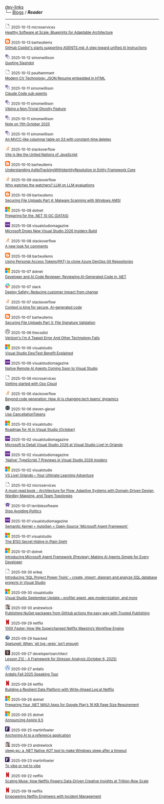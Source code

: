 
[dev-links](https://github.com/jurakovic/dev-links/blob/master/README.md#content)  
└─ [Blogs](https://github.com/jurakovic/dev-links/blob/master/README.md#blogs) / ***Reader***  

* * *

![icon](https://raw.githubusercontent.com/jurakovic/dev-links/refs/heads/master/favicons/blank.png) <small>2025-10-13 microservices</small>  
<small>[Healthy Software at Scale: Blueprints for Adaptable Architecture](http://microservices.io//post/architecture/2025/10/13/healthy-software-at-scale-blueprints-for-adaptable-architecture.html)</small>

![icon](https://raw.githubusercontent.com/jurakovic/dev-links/refs/heads/master/favicons/blogspot.png) <small>2025-10-13 bartwullems</small>  
<small>[GitHub Copilot's starts supporting AGENTS.md: A step toward unified AI Instructions](https://bartwullems.blogspot.com/2025/10/github-copilots-starts-supporting.html)</small>

![icon](https://raw.githubusercontent.com/jurakovic/dev-links/refs/heads/master/favicons/simonwillison.png) <small>2025-10-12 simonwillison</small>  
<small>[Quoting Slashdot](https://simonwillison.net/2025/Oct/12/slashdot/#atom-everything)</small>

![icon](https://raw.githubusercontent.com/jurakovic/dev-links/refs/heads/master/favicons/blank.png) <small>2025-10-12 paulhammant</small>  
<small>[Modern CV Technology: JSON Resume embedded in HTML](https://paulhammant.com/2025/10/12/modern-cv-tech-json-resume-schema/)</small>

![icon](https://raw.githubusercontent.com/jurakovic/dev-links/refs/heads/master/favicons/simonwillison.png) <small>2025-10-11 simonwillison</small>  
<small>[Claude Code sub-agents](https://simonwillison.net/2025/Oct/11/sub-agents/#atom-everything)</small>

![icon](https://raw.githubusercontent.com/jurakovic/dev-links/refs/heads/master/favicons/simonwillison.png) <small>2025-10-11 simonwillison</small>  
<small>[Vibing a Non-Trivial Ghostty Feature](https://simonwillison.net/2025/Oct/11/vibing-a-non-trivial-ghostty-feature/#atom-everything)</small>

![icon](https://raw.githubusercontent.com/jurakovic/dev-links/refs/heads/master/favicons/simonwillison.png) <small>2025-10-11 simonwillison</small>  
<small>[Note on 11th October 2025](https://simonwillison.net/2025/Oct/11/uncomfortable/#atom-everything)</small>

![icon](https://raw.githubusercontent.com/jurakovic/dev-links/refs/heads/master/favicons/simonwillison.png) <small>2025-10-11 simonwillison</small>  
<small>[An MVCC-like columnar table on S3 with constant-time deletes](https://simonwillison.net/2025/Oct/11/mvcc-s3/#atom-everything)</small>

![icon](https://raw.githubusercontent.com/jurakovic/dev-links/refs/heads/master/favicons/stackoverflow.png) <small>2025-10-10 stackoverflow</small>  
<small>[Vite is like the United Nations of JavaScript](https://stackoverflow.blog/2025/10/10/vite-is-like-the-united-nations-of-javascript/)</small>

![icon](https://raw.githubusercontent.com/jurakovic/dev-links/refs/heads/master/favicons/blogspot.png) <small>2025-10-10 bartwullems</small>  
<small>[Understanding AsNoTrackingWithIdentityResolution in Entity Framework Core](https://bartwullems.blogspot.com/2025/10/understanding-asnotrackingwithidentityr.html)</small>

![icon](https://raw.githubusercontent.com/jurakovic/dev-links/refs/heads/master/favicons/stackoverflow.png) <small>2025-10-09 stackoverflow</small>  
<small>[Who watches the watchers? LLM on LLM evaluations](https://stackoverflow.blog/2025/10/09/who-watches-the-watchers-llm-on-llm-evaluations/)</small>

![icon](https://raw.githubusercontent.com/jurakovic/dev-links/refs/heads/master/favicons/blogspot.png) <small>2025-10-09 bartwullems</small>  
<small>[Securing File Uploads Part 4: Malware Scanning with Windows AMSI](https://bartwullems.blogspot.com/2025/10/securing-file-uploads-part-4-malware.html)</small>

![icon](https://raw.githubusercontent.com/jurakovic/dev-links/refs/heads/master/favicons/microsoft.png) <small>2025-10-08 dotnet</small>  
<small>[Preparing for the .NET 10 GC (DATAS)](https://devblogs.microsoft.com/dotnet/preparing-for-dotnet-10-gc/)</small>

![icon](https://raw.githubusercontent.com/jurakovic/dev-links/refs/heads/master/favicons/visualstudiomagazine.png) <small>2025-10-08 visualstudiomagazine</small>  
<small>[Microsoft Drops New Visual Studio 2026 Insiders Build](https://visualstudiomagazine.com/Articles/2025/10/08/Microsoft-Drops-New-Visual-Studio-2026-Insiders-Build.aspx)</small>

![icon](https://raw.githubusercontent.com/jurakovic/dev-links/refs/heads/master/favicons/stackoverflow.png) <small>2025-10-08 stackoverflow</small>  
<small>[A new look for comments](https://stackoverflow.blog/2025/10/08/a-new-look-for-comments/)</small>

![icon](https://raw.githubusercontent.com/jurakovic/dev-links/refs/heads/master/favicons/blogspot.png) <small>2025-10-08 bartwullems</small>  
<small>[Using Personal Access Tokens(PAT) to clone Azure DevOps Git Repositories](https://bartwullems.blogspot.com/2025/10/using-personal-access-tokenspat-to.html)</small>

![icon](https://raw.githubusercontent.com/jurakovic/dev-links/refs/heads/master/favicons/microsoft.png) <small>2025-10-07 dotnet</small>  
<small>[Developer and AI Code Reviewer: Reviewing AI-Generated Code in .NET](https://devblogs.microsoft.com/dotnet/developer-and-ai-code-reviewer-reviewing-ai-generated-code-in-dotnet/)</small>

![icon](https://raw.githubusercontent.com/jurakovic/dev-links/refs/heads/master/favicons/slack.png) <small>2025-10-07 slack</small>  
<small>[Deploy Safety: Reducing customer impact from change](https://slack.engineering/deploy-safety/)</small>

![icon](https://raw.githubusercontent.com/jurakovic/dev-links/refs/heads/master/favicons/stackoverflow.png) <small>2025-10-07 stackoverflow</small>  
<small>[Context is king for secure, AI-generated code](https://stackoverflow.blog/2025/10/07/context-is-king-for-secure-ai-generated-code/)</small>

![icon](https://raw.githubusercontent.com/jurakovic/dev-links/refs/heads/master/favicons/blogspot.png) <small>2025-10-07 bartwullems</small>  
<small>[Securing File Uploads Part 3: File Signature Validation](https://bartwullems.blogspot.com/2025/10/securing-file-uploads-part-3-file.html)</small>

![icon](https://raw.githubusercontent.com/jurakovic/dev-links/refs/heads/master/favicons/thecodist.png) <small>2025-10-06 thecodist</small>  
<small>[Verizon's I'm A Teapot Error And Other Technology Fails](https://thecodist.com/verizons-im-a-teapot-error-and-other-technology-fails/)</small>

![icon](https://raw.githubusercontent.com/jurakovic/dev-links/refs/heads/master/favicons/microsoft.png) <small>2025-10-06 visualstudio</small>  
<small>[Visual Studio Dev/Test Benefit Explained](https://devblogs.microsoft.com/visualstudio/visual-studio-dev-test-benefit-explained/)</small>

![icon](https://raw.githubusercontent.com/jurakovic/dev-links/refs/heads/master/favicons/visualstudiomagazine.png) <small>2025-10-06 visualstudiomagazine</small>  
<small>[Native Remote AI Agents Coming Soon to Visual Studio](https://visualstudiomagazine.com/Articles/2025/10/06/Native-Remote-AI-Agents-Coming-Soon-to-Visual-Studio.aspx)</small>

![icon](https://raw.githubusercontent.com/jurakovic/dev-links/refs/heads/master/favicons/blank.png) <small>2025-10-06 microservices</small>  
<small>[Getting started with Oso Cloud](http://microservices.io//post/architecture/2025/10/06/getting-started-with-oso-cloud.html)</small>

![icon](https://raw.githubusercontent.com/jurakovic/dev-links/refs/heads/master/favicons/stackoverflow.png) <small>2025-10-06 stackoverflow</small>  
<small>[Beyond code generation: How AI is changing tech teams' dynamics](https://stackoverflow.blog/2025/10/06/beyond-code-generation-how-ai-is-changing-tech-teams-dynamics/)</small>

![icon](https://raw.githubusercontent.com/jurakovic/dev-links/refs/heads/master/favicons/steven-giesel.png) <small>2025-10-06 steven-giesel</small>  
<small>[Use CancellationTokens](https://steven-giesel.com/blogPost/080baaef-27d4-4d98-b0a8-9c3ab96c335e)</small>

![icon](https://raw.githubusercontent.com/jurakovic/dev-links/refs/heads/master/favicons/microsoft.png) <small>2025-10-03 visualstudio</small>  
<small>[Roadmap for AI in Visual Studio (October)](https://devblogs.microsoft.com/visualstudio/roadmap-for-ai-in-visual-studio-october/)</small>

![icon](https://raw.githubusercontent.com/jurakovic/dev-links/refs/heads/master/favicons/visualstudiomagazine.png) <small>2025-10-02 visualstudiomagazine</small>  
<small>[Microsoft to Detail Visual Studio 2026 at Visual Studio Live! in Orlando](https://visualstudiomagazine.com/Articles/2025/10/02/Microsoft-to-Detail-Visual-Studio-2026-Insiders-at-Visual-Studio-Live-in-Orlando.aspx)</small>

![icon](https://raw.githubusercontent.com/jurakovic/dev-links/refs/heads/master/favicons/visualstudiomagazine.png) <small>2025-10-02 visualstudiomagazine</small>  
<small>['Native' TypeScript 7 Previews in Visual Studio 2026 Insiders](https://visualstudiomagazine.com/Articles/2025/10/02/Native-TypeScript-7-Previews-in-Visual-Studio-2026-Insiders.aspx)</small>

![icon](https://raw.githubusercontent.com/jurakovic/dev-links/refs/heads/master/favicons/microsoft.png) <small>2025-10-02 visualstudio</small>  
<small>[VS Live! Orlando – Your Ultimate Learning Adventure](https://devblogs.microsoft.com/visualstudio/visual-studio-live-orlando-2025/)</small>

![icon](https://raw.githubusercontent.com/jurakovic/dev-links/refs/heads/master/favicons/blank.png) <small>2025-10-02 microservices</small>  
<small>[A must-read book - Architecture for Flow: Adaptive Systems with Domain-Driven Design, Wardley Mapping, and Team Topologies](http://microservices.io//post/architecture/2025/10/02/must-read-book-architecture-for-flow.html)</small>

![icon](https://raw.githubusercontent.com/jurakovic/dev-links/refs/heads/master/favicons/terriblesoftware.png) <small>2025-10-01 terriblesoftware</small>  
<small>[Stop Avoiding Politics](https://terriblesoftware.org/2025/10/01/stop-avoiding-politics/)</small>

![icon](https://raw.githubusercontent.com/jurakovic/dev-links/refs/heads/master/favicons/visualstudiomagazine.png) <small>2025-10-01 visualstudiomagazine</small>  
<small>[Semantic Kernel + AutoGen = Open-Source 'Microsoft Agent Framework'](https://visualstudiomagazine.com/Articles/2025/10/01/Semantic-Kernel-AutoGen--Open-Source-Microsoft-Agent-Framework.aspx)</small>

![icon](https://raw.githubusercontent.com/jurakovic/dev-links/refs/heads/master/favicons/microsoft.png) <small>2025-10-01 visualstudio</small>  
<small>[The $150 Secret Hiding in Plain Sight](https://devblogs.microsoft.com/visualstudio/unlock-vss-benefits-myvisualstudio/)</small>

![icon](https://raw.githubusercontent.com/jurakovic/dev-links/refs/heads/master/favicons/microsoft.png) <small>2025-10-01 dotnet</small>  
<small>[Introducing Microsoft Agent Framework (Preview): Making AI Agents Simple for Every Developer](https://devblogs.microsoft.com/dotnet/introducing-microsoft-agent-framework-preview/)</small>

![icon](https://raw.githubusercontent.com/jurakovic/dev-links/refs/heads/master/favicons/blank.png) <small>2025-09-30 erikej</small>  
<small>[Introducing ‘SQL Project Power Tools’ - create, import, diagram and analyze SQL database projects in Visual Studio](https://erikej.github.io/dotnet/dacfx/sqlserver/visualstudio/2025/09/30/sqlproj-power-tools-visualstudio.html)</small>

![icon](https://raw.githubusercontent.com/jurakovic/dev-links/refs/heads/master/favicons/microsoft.png) <small>2025-09-30 visualstudio</small>  
<small>[Visual Studio September Update – profiler agent, app modernization, and more](https://devblogs.microsoft.com/visualstudio/visual-studio-september-update/)</small>

![icon](https://raw.githubusercontent.com/jurakovic/dev-links/refs/heads/master/favicons/andrewlock.png) <small>2025-09-30 andrewlock</small>  
<small>[Publishing NuGet packages from GitHub actions the easy way with Trusted Publishing](https://andrewlock.net/easily-publishing-nuget-packages-from-github-actions-with-trusted-publishing/)</small>

![icon](https://raw.githubusercontent.com/jurakovic/dev-links/refs/heads/master/favicons/netflix.png) <small>2025-09-29 netflix</small>  
<small>[100X Faster: How We Supercharged Netflix Maestro’s Workflow Engine](https://netflixtechblog.com/100x-faster-how-we-supercharged-netflix-maestros-workflow-engine-028e9637f041?source=rss----2615bd06b42e---4)</small>

![icon](https://raw.githubusercontent.com/jurakovic/dev-links/refs/heads/master/favicons/haacked.png) <small>2025-09-29 haacked</small>  
<small>[Spelungit: When \`git log –grep\` isn’t enough](https://haacked.com/archive/2025/09/29/announcing-spelungit/)</small>

![icon](https://raw.githubusercontent.com/jurakovic/dev-links/refs/heads/master/favicons/developertoarchitect.png) <small>2025-09-27 developertoarchitect</small>  
<small>[Lesson 212 - A Framework for Stressor Analysis (October 6, 2025)](http://www.developertoarchitect.com/lessons/lesson212.html)</small>

![icon](https://raw.githubusercontent.com/jurakovic/dev-links/refs/heads/master/favicons/ardalis.png) <small>2025-09-27 ardalis</small>  
<small>[Ardalis Fall 2025 Speaking Tour](https://ardalis.com/ardalis-fall-2025-speaking-tour/)</small>

![icon](https://raw.githubusercontent.com/jurakovic/dev-links/refs/heads/master/favicons/netflix.png) <small>2025-09-26 netflix</small>  
<small>[Building a Resilient Data Platform with Write-Ahead Log at Netflix](https://netflixtechblog.com/building-a-resilient-data-platform-with-write-ahead-log-at-netflix-127b6712359a?source=rss----2615bd06b42e---4)</small>

![icon](https://raw.githubusercontent.com/jurakovic/dev-links/refs/heads/master/favicons/microsoft.png) <small>2025-09-26 dotnet</small>  
<small>[Preparing Your .NET MAUI Apps for Google Play’s 16 KB Page Size Requirement](https://devblogs.microsoft.com/dotnet/maui-google-play-16-kb-page-size-support/)</small>

![icon](https://raw.githubusercontent.com/jurakovic/dev-links/refs/heads/master/favicons/microsoft.png) <small>2025-09-25 dotnet</small>  
<small>[Announcing Aspire 9.5](https://devblogs.microsoft.com/dotnet/announcing-dotnet-aspire-95/)</small>

![icon](https://raw.githubusercontent.com/jurakovic/dev-links/refs/heads/master/favicons/martinfowler.png) <small>2025-09-25 martinfowler</small>  
<small>[Anchoring AI to a reference application](https://martinfowler.com/articles/exploring-gen-ai/anchoring-to-reference.html)</small>

![icon](https://raw.githubusercontent.com/jurakovic/dev-links/refs/heads/master/favicons/andrewlock.png) <small>2025-09-23 andrewlock</small>  
<small>[sleep-pc: a .NET Native AOT tool to make Windows sleep after a timeout](https://andrewlock.net/sleep-pc-a-dotnet-tool-to-make-windows-sleep-after-a-timeout/)</small>

![icon](https://raw.githubusercontent.com/jurakovic/dev-links/refs/heads/master/favicons/martinfowler.png) <small>2025-09-23 martinfowler</small>  
<small>[To vibe or not to vibe](https://martinfowler.com/articles/exploring-gen-ai/to-vibe-or-not-vibe.html)</small>

![icon](https://raw.githubusercontent.com/jurakovic/dev-links/refs/heads/master/favicons/netflix.png) <small>2025-09-22 netflix</small>  
<small>[Scaling Muse: How Netflix Powers Data-Driven Creative Insights at Trillion-Row Scale](https://netflixtechblog.com/scaling-muse-how-netflix-powers-data-driven-creative-insights-at-trillion-row-scale-aa9ad326fd77?source=rss----2615bd06b42e---4)</small>

![icon](https://raw.githubusercontent.com/jurakovic/dev-links/refs/heads/master/favicons/netflix.png) <small>2025-09-19 netflix</small>  
<small>[Empowering Netflix Engineers with Incident Management](https://netflixtechblog.com/empowering-netflix-engineers-with-incident-management-ebb967871de4?source=rss----2615bd06b42e---4)</small>

